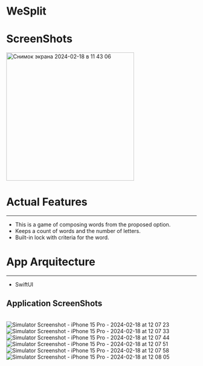 # WeSplit

# ScreenShots

<img width="338" alt="Снимок экрана 2024-02-18 в 11 43 06" src="https://github.com/NaumenkoVanya/WordScramble/assets/95250432/3e66a06d-862e-4025-b49e-9bbeb4caa417">

# Actual Features
____
+ This is a game of composing words from the proposed option.
+ Keeps a count of words and the number of letters.
+ Built-in lock with criteria for the word.

# App Arquitecture
____
+ SwiftUI

## Application ScreenShots
\
![Simulator Screenshot - iPhone 15 Pro - 2024-02-18 at 12 07 23](https://github.com/NaumenkoVanya/WeSplit/assets/95250432/57d8267a-f2c8-43b8-98e2-f4b8518a4c0b)
![Simulator Screenshot - iPhone 15 Pro - 2024-02-18 at 12 07 33](https://github.com/NaumenkoVanya/WeSplit/assets/95250432/8af997a1-a0d8-4cb4-8287-d3c705b2ad2a)
![Simulator Screenshot - iPhone 15 Pro - 2024-02-18 at 12 07 44](https://github.com/NaumenkoVanya/WeSplit/assets/95250432/2deb62c6-eaf8-48f1-83bb-ac40ac619d22)
![Simulator Screenshot - iPhone 15 Pro - 2024-02-18 at 12 07 51](https://github.com/NaumenkoVanya/WeSplit/assets/95250432/0d294223-7fbe-4ddc-ae05-ec58dfbef46e)
![Simulator Screenshot - iPhone 15 Pro - 2024-02-18 at 12 07 58](https://github.com/NaumenkoVanya/WeSplit/assets/95250432/428dcea7-55da-4f65-af1d-cb80546a446d)
![Simulator Screenshot - iPhone 15 Pro - 2024-02-18 at 12 08 05](https://github.com/NaumenkoVanya/WeSplit/assets/95250432/b414aa15-7866-49fe-b9e9-73ce4ffbb279)
